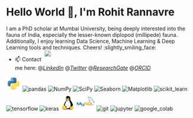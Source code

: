 <h1 align="left">Hello World 👋, I'm Rohit Rannavre</h1>
 
</p> I am a PhD scholar at Mumbai University, being deeply interested into the fauna of India, especially the lesser-known diplopod (millipede) fauna. Additionally, I enjoy learning Data Science, Machine Learning & Deep Learning tools and techniques. Cheers! :slightly_smiling_face:

<img align="right" src="https://i.pinimg.com/originals/28/02/00/28020003d4a493c78d8202ba6c35f179.gif" width="400">

- 📫 Contact me here: @[*LinkedIn*](https://www.linkedin.com/in/Rohit-Rannavre) @[*Twitter*](www.twitter.com/Rohit_Rannavre) @[*ResearchGate*](https://www.researchgate.net/profile/Rohit_Rannavre2) @[*ORCID*](https://orcid.org/0000-0001-8722-3052)

<p align="left"> 
</a> <img src="https://raw.githubusercontent.com/devicons/devicon/master/icons/python/python-original.svg" width="40" height="40" alt="python"/> 
</a> <img src="https://amiradata.com/wp-content/uploads/2020/02/pandas-python.png" width="40" height="40" alt="pandas"/>
</a> <img src="https://user-images.githubusercontent.com/98330/63813335-20cd4b80-c8e2-11e9-9c04-e4dbf7285aa1.png" width="40" height="40" alt="NumPy"/> 
</a> <img src="https://miro.medium.com/max/400/1*ejeltApvDzDBB9izIwnyiQ.png" width="40" height="40" alt="SciPy"/> 
</a> <img src="https://i1.wp.com/cmdlinetips.com/wp-content/uploads/2020/09/Seaborn_logo.png?resize=234%2C246&ssl=1" width="40" height="40" alt="Seaborn"/>
</a> <img src="https://files.gitter.im/matplotlib/matplotlib/ce1y/thumb/matplotlib-sticker.png" width="40" height="40" alt="Matplotlib"/> 
</a> <img src="https://upload.wikimedia.org/wikipedia/commons/0/05/Scikit_learn_logo_small.svg" width="50" height="50" alt="scikit_learn"/> 
</a> <img src="https://www.vectorlogo.zone/logos/tensorflow/tensorflow-icon.svg" width="40" height="40" alt="tensorflow"/>
</a> <img src="https://upload.wikimedia.org/wikipedia/commons/thumb/a/ae/Keras_logo.svg/1200px-Keras_logo.svg.png" width="40" height="40" alt="keras"/>
</a> <img src="https://raw.githubusercontent.com/devicons/devicon/master/icons/linux/linux-original.svg" width="40" height="40" alt="linux"/> 
</a> <img src="https://raw.githubusercontent.com/devicons/devicon/master/icons/mysql/mysql-original-wordmark.svg" width="50" height="50" alt="mysql"/> 
</a> <img src="https://www.vectorlogo.zone/logos/git-scm/git-scm-icon.svg" width="40" height="40" alt="git"/>
</a> <img src="https://pbs.twimg.com/profile_images/954072623410917376/fGBUdNf__400x400.jpg" width="50" height="50" alt="jupyter"/>
</a> <img src="https://colab.research.google.com/img/colab_favicon_256px.png" width="40" height="40" alt="google_colab"/> 
</a> </p>
